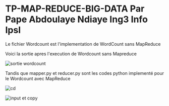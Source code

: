 # TP-MAP-REDUCE-BIG-DATA Par Pape Abdoulaye Ndiaye Ing3 Info Ipsl
Le fichier Wordcount est l'implementation de WordCount sans MapReduce

Voici la sortie apres l'execution de Wordcount sans Mapreduce

![sortie wordcount](https://github.com/user-attachments/assets/3c1a58ab-8506-4506-9016-f0435b9b2881)


Tandis que mapper.py et reducer.py sont les codes python implementé pour le Wordcount avec MapReduce

![cd](https://github.com/user-attachments/assets/6814087d-0972-4c72-99bc-bb1d4ffe8310)


![input et copy](https://github.com/user-attachments/assets/d2c79693-c314-44d0-919f-4c360b401ff2)







